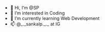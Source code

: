 - 👋 Hi, I’m @SP
- 👀 I’m interested in Coding
- 🌱 I’m currently learning Web Development
- 📫 @\_.\_sankalp.\_.\_ at IG

<!---
Sp1406/Sp1406 is a ✨ special ✨ repository because its `README.md` (this file) appears on your GitHub profile.
You can click the Preview link to take a look at your changes.
--->

